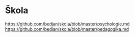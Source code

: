 # Škola

https://github.com/bedjan/skola/blob/master/psychologie.md
https://github.com/bedjan/skola/blob/master/pedagogika.md


